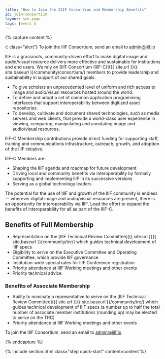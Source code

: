 ```yaml
---
title: "How to Join the IIIF Consortium and Membership Benefits"
id: join-consortium
layout: sub-page
tags: [event ]
---
```


{% capture content %}

{: class="alert"}
To join the IIIF Consortium, send an email to [admin@iiif.io][admin]

IIIF is a grassroots, community-driven effort to make digital image and audio/visual resource delivery more effective and sustainable for institutions and end users. We rely on [IIIF Consortium (IIIF-C)]({{ site.url }}{{ site.baseurl }}/community/consortium/) members to provide leadership and sustainability in support of our shared goals:

- To give scholars an unprecedented level of uniform and rich access to image and audio/visual resources hosted around the world.
- To define and adopt a set of common application programming interfaces that support interoperability between digitized asset repositories.
- To develop, cultivate and document shared technologies, such as media servers and web clients, that provide a world-class user experience in viewing, comparing, manipulating and annotating image and audio/visual resources.

IIIF-C Membership contributions provide direct funding for supporting staff, training and communications infrastructure, outreach, growth, and adoption of the IIIF initiative.

IIIF-C Members are: 

- Shaping the IIIF agenda and roadmap for future development
- Driving local and community benefits via interoperability by formally supporting and implementing IIIF in its successive versions
- Serving as a global technology leaders

The potential for the use of IIIF and growth of the IIIF community is endless — wherever digital  image and audio/visual resources are present, there is an opportunity for interoperability via IIIF. Lead the effort to expand the benefits of interoperability for all as part of the IIIF-C.

## Benefits of Full Membership

- Representation on the [IIIF Technical Review Committee]({{ site.url }}{{ site.baseurl }}/community/trc/) which guides technical development of IIIF specs
- Eligibility to serve on the Executive Committee and Operating Committee, which provide IIIF governance
- Institution-wide special rates for IIIF Conference registration
- Priority attendance at IIIF Working meetings and other events
- Priority technical advice

### Benefits of Associate Membership

- Ability to nominate a representative to serve on the [IIIF Technical Review Committee]({{ site.url }}{{ site.baseurl }}/community/trc/) which guides technical development of IIIF specs (a number up to half the total number of associate member institutions (rounding up) may be elected to serve on the TRC)
- Priority attendance at IIIF Working meetings and other events

To join the IIIF Consortium, send an email to [admin@iiif.io][admin].

{% endcapture %}

{% include section.html class="step quick-start" content=content %}

[admin]: mailto:admin@iiif.io